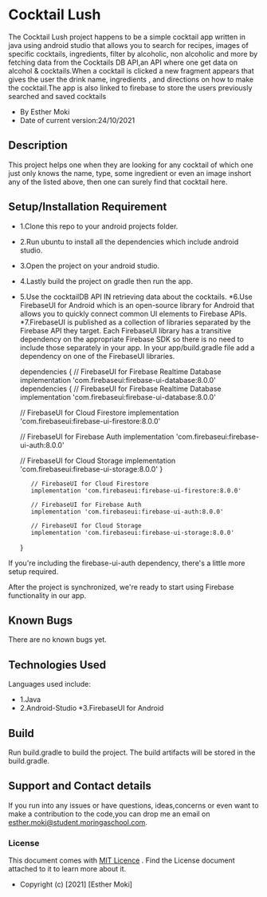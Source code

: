 # Cocktail Lush

The Cocktail Lush project happens to be a simple cocktail app written in java using android studio that allows
you to search for recipes, images of specific cocktails, ingredients, filter by alcoholic, non alcoholic and more by fetching data from the
Cocktails DB API,an API where one get data on alcohol & cocktails.When a cocktail is clicked a new fragment
appears that gives the user the drink name, ingredients , and directions on how to make the cocktail.The app is also linked to firebase 
to store the users previously searched and saved cocktails


* By Esther Moki
* Date of current version:24/10/2021

## Description
This project helps one when they are looking for any cocktail of which one just only knows the name,
 type, some ingredient or even an image inshort any of the listed above, then one can surely find that cocktail here.


## Setup/Installation Requirement

* 1.Clone this repo to your android projects folder.
* 2.Run ubuntu to install all the dependencies which include android studio.
* 3.Open the project on your android studio.
* 4.Lastly build the project on gradle then run the app.
* 5.Use the cocktailDB API IN retrieving data about the cocktails.
*6.Use FirebaseUI for Android which is an open-source library for Android that allows you to quickly 
  connect common UI elements to Firebase APIs.
*7.FirebaseUI is published as a collection of libraries separated by the Firebase API they target. 
  Each FirebaseUI library has a transitive dependency on the appropriate Firebase SDK so there is no need to include those separately in your app.
  In your app/build.gradle file add a dependency on one of the FirebaseUI libraries.

     dependencies {
     // FirebaseUI for Firebase Realtime Database
     implementation 'com.firebaseui:firebase-ui-database:8.0.0' dependencies {
 // FirebaseUI for Firebase Realtime Database
 implementation 'com.firebaseui:firebase-ui-database:8.0.0'
 
     // FirebaseUI for Cloud Firestore
     implementation 'com.firebaseui:firebase-ui-firestore:8.0.0'
 
     // FirebaseUI for Firebase Auth
     implementation 'com.firebaseui:firebase-ui-auth:8.0.0'
 
     // FirebaseUI for Cloud Storage
     implementation 'com.firebaseui:firebase-ui-storage:8.0.0'
 }

     
         // FirebaseUI for Cloud Firestore
         implementation 'com.firebaseui:firebase-ui-firestore:8.0.0'
     
         // FirebaseUI for Firebase Auth
         implementation 'com.firebaseui:firebase-ui-auth:8.0.0'
     
         // FirebaseUI for Cloud Storage
         implementation 'com.firebaseui:firebase-ui-storage:8.0.0'
     }

If you're including the firebase-ui-auth dependency, there's a little more setup required.

After the project is synchronized, we're ready to start using Firebase functionality in our app.

## Known Bugs

There are no known bugs yet.

## Technologies Used

Languages used include:

* 1.Java
* 2.Android-Studio
*3.FirebaseUI for Android

## Build

Run build.gradle to build the project. The build artifacts will be stored in the build.gradle.

## Support and Contact details

If you run into any issues or have questions, ideas,concerns or even want to make a contribution to
 the code,you can drop me an email on esther.moki@student.moringaschool.com.

### License

This document comes with <a href="https://github.com/Esther-Moki/Cocktail-Lush/blob/master/LICENSE" target="_blank">MIT Licence</a> . Find the License document attached to it to learn more about it.
* Copyright (c) [2021] [Esther Moki]

